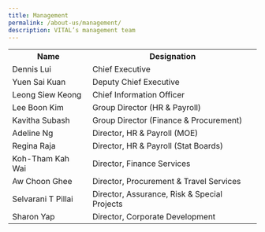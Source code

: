 ```yaml
---
title: Management
permalink: /about-us/management/
description: VITAL’s management team
---
```

<table class="vital-table-1">
   <tbody>
      <tr>
         <th>
            Name
         </th>
         <th>
            Designation
         </th>
      </tr>
      <tr>
         <td>
            Dennis Lui&nbsp; 
         </td>
         <td>
            Chief Executive
         </td>
      </tr>
      <tr>
         <td>Yuen Sai Kuan </td>
         <td>
            Deputy Chief Executive
         </td>
      </tr>
      <tr>
         <td>
            Leong Siew Keong
         </td>
         <td>
            Chief Information Officer
         </td>
      </tr>
      <tr>
         <td>Lee Boon Kim</td>
         <td>Group Director (HR &amp; Payroll)      
         </td>
      </tr>
      <tr>
         <td>
            Kavitha Subash
         </td>
         <td>
            Group Director (Finance &amp; Procurement)
         </td>
      </tr>
      <tr>
         <td>
            Adeline Ng        
         </td>
         <td>
            Director, HR &amp; Payroll (MOE)
         </td>
      </tr>
      <tr>
         <td>
            Regina Raja         
         </td>
         <td>
            Director, HR &amp; Payroll (Stat Boards)
         </td>
      </tr>
      <tr>
         <td>
            Koh-Tham Kah Wai       
         </td>
         <td>
            Director, Finance Services
         </td>
      </tr>
      <tr>
         <td>
           Aw Choon Ghee         
         </td>
         <td>
            Director, Procurement &amp; Travel Services
         </td>
      </tr>
      <tr>
         <td>
            Selvarani T Pillai
         </td>
         <td>
            Director, Assurance, Risk &amp; Special Projects
         </td>
      </tr>		 
		 <tr>
         <td>
            Sharon Yap
         </td>
         <td>
            Director, Corporate Development
         </td>
      </tr>		 
   </tbody>
</table>
